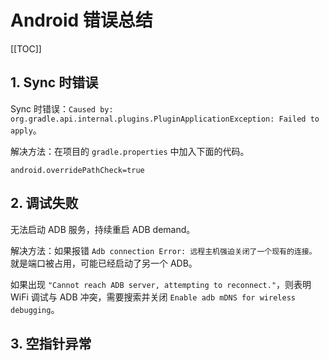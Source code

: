 # Android 错误总结

[[TOC]]

## 1. Sync 时错误

Sync 时错误：`Caused by: org.gradle.api.internal.plugins.PluginApplicationException: Failed to apply`。

解决方法：在项目的 `gradle.properties` 中加入下面的代码。

```properties
android.overridePathCheck=true
```

## 2. 调试失败

无法启动 ADB 服务，持续重启 ADB demand。

解决方法：如果报错 `Adb connection Error: 远程主机强迫关闭了一个现有的连接。` 就是端口被占用，可能已经启动了另一个 ADB。

如果出现 `"Cannot reach ADB server, attempting to reconnect."`，则表明 WiFi 调试与 ADB 冲突，需要搜索并关闭 `Enable adb mDNS for wireless debugging`。

## 3. 空指针异常
